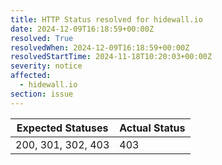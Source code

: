 ```yaml
---
title: HTTP Status resolved for hidewall.io
date: 2024-12-09T16:18:59+00:00Z
resolved: True
resolvedWhen: 2024-12-09T16:18:59+00:00Z
resolvedStartTime: 2024-11-18T10:20:03+00:00Z
severity: notice
affected:
  - hidewall.io
section: issue
---
```


| Expected Statuses | Actual Status  |
|-------------------|----------------|
| 200, 301, 302, 403 | 403 |

